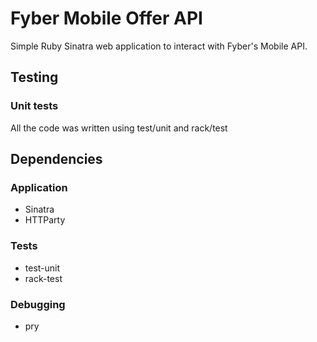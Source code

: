 # Fyber Mobile Offer API
Simple Ruby Sinatra web application to interact with Fyber's Mobile API.

## Testing

### Unit tests
All the code was written using test/unit and rack/test

## Dependencies

### Application
* Sinatra
* HTTParty

### Tests
* test-unit 
* rack-test

### Debugging
* pry


